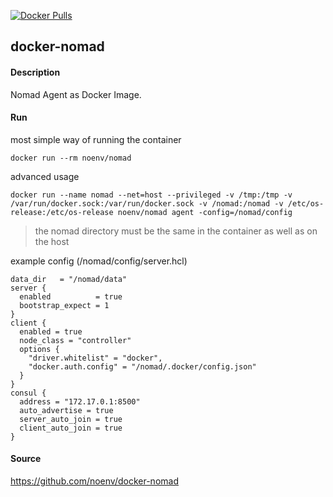 [![Docker Pulls](https://badgen.net/docker/pulls/noenv/nomad)](https://hub.docker.com/r/noenv/nomad)

## docker-nomad

#### Description

Nomad Agent as Docker Image.

#### Run

most simple way of running the container

    docker run --rm noenv/nomad

advanced usage

    docker run --name nomad --net=host --privileged -v /tmp:/tmp -v /var/run/docker.sock:/var/run/docker.sock -v /nomad:/nomad -v /etc/os-release:/etc/os-release noenv/nomad agent -config=/nomad/config

> the nomad directory must be the same in the container as well as on the host

example config (/nomad/config/server.hcl)
```
data_dir   = "/nomad/data"
server {
  enabled          = true
  bootstrap_expect = 1
}
client {
  enabled = true
  node_class = "controller"
  options {
    "driver.whitelist" = "docker",
    "docker.auth.config" = "/nomad/.docker/config.json"
  }
}
consul {
  address = "172.17.0.1:8500"
  auto_advertise = true
  server_auto_join = true
  client_auto_join = true
}
```          

#### Source

https://github.com/noenv/docker-nomad
